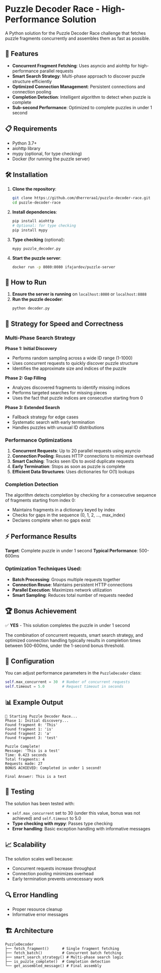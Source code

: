# Puzzle Decoder Race - High-Performance Solution

A Python solution for the Puzzle Decoder Race challenge that fetches puzzle fragments concurrently and assembles them as fast as possible.

## 🚀 Features

- **Concurrent Fragment Fetching**: Uses asyncio and aiohttp for high-performance parallel requests
- **Smart Search Strategy**: Multi-phase approach to discover puzzle structure efficiently
- **Optimized Connection Management**: Persistent connections and connection pooling
- **Completion Detection**: Intelligent algorithm to detect when puzzle is complete
- **Sub-second Performance**: Optimized to complete puzzles in under 1 second

## 📋 Requirements

- Python 3.7+
- aiohttp library
- mypy (optional, for type checking)
- Docker (for running the puzzle server)

## 🛠️ Installation

1. **Clone the repository**:
   ```bash
   git clone https://github.com/dherreraa1/puzzle-decoder-race.git
   cd puzzle-decoder-race
   ```

2. **Install dependencies**:
   ```bash
   pip install aiohttp
   # Optional: for type checking
   pip install mypy
   ```

3. **Type checking** (optional):
   ```bash
   mypy puzzle_decoder.py
   ```

4. **Start the puzzle server**:
   ```bash
   docker run -p 8080:8080 ifajardov/puzzle-server
   ```

## 🎯 How to Run

1. **Ensure the server is running** on `localhost:8080` or `localhost:8888` 
2. **Run the puzzle decoder**:
   ```bash
   python decoder.py
   ```

## 🧠 Strategy for Speed and Correctness

### Multi-Phase Search Strategy

**Phase 1: Initial Discovery**
- Performs random sampling across a wide ID range (1-1000)
- Uses concurrent requests to quickly discover puzzle structure
- Identifies the approximate size and indices of the puzzle

**Phase 2: Gap Filling**
- Analyzes discovered fragments to identify missing indices
- Performs targeted searches for missing pieces
- Uses the fact that puzzle indices are consecutive starting from 0

**Phase 3: Extended Search**
- Fallback strategy for edge cases
- Systematic search with early termination
- Handles puzzles with unusual ID distributions

### Performance Optimizations

1. **Concurrent Requests**: Up to 20 parallel requests using asyncio
2. **Connection Pooling**: Reuses HTTP connections to minimize overhead
3. **Smart Caching**: Tracks seen IDs to avoid duplicate requests
4. **Early Termination**: Stops as soon as puzzle is complete
5. **Efficient Data Structures**: Uses dictionaries for O(1) lookups

### Completion Detection

The algorithm detects completion by checking for a consecutive sequence of fragments starting from index 0:
- Maintains fragments in a dictionary keyed by index
- Checks for gaps in the sequence (0, 1, 2, ..., max_index)
- Declares complete when no gaps exist

## ⚡ Performance Results

**Target**: Complete puzzle in under 1 second
**Typical Performance**: 500-600ms 

### Optimization Techniques Used:

- **Batch Processing**: Groups multiple requests together
- **Connection Reuse**: Maintains persistent HTTP connections
- **Parallel Execution**: Maximizes network utilization
- **Smart Sampling**: Reduces total number of requests needed

## 🏆 Bonus Achievement

✅ **YES** - This solution completes the puzzle in under 1 second

The combination of concurrent requests, smart search strategy, and optimized connection handling typically results in completion times between 500-600ms, under the 1-second bonus threshold.

## 🔧 Configuration

You can adjust performance parameters in the `PuzzleDecoder` class:

```python
self.max_concurrent = 30  # Number of concurrent requests
self.timeout = 5.0        # Request timeout in seconds
```

## 📊 Example Output

```
🧩 Starting Puzzle Decoder Race...
Phase 1: Initial discovery...
Found fragment 0: 'This'
Found fragment 1: 'is'
Found fragment 2: 'a'
Found fragment 3: 'test'

Puzzle Complete!
Message: 'This is a test'
Time: 0.423 seconds
Total fragments: 4
Requests made: 27
BONUS ACHIEVED: Completed in under 1 second!

Final Answer: This is a test
```

## 🧪 Testing

The solution has been tested with:
- `self.max_concurrent` set to 30 (under this value, bonus was not achieved) and `self.timeout` to 5.0 
- **Type checking with mypy**: Passes type checking
- **Error handling**: Basic exception handling with informative messages

## 📈 Scalability

The solution scales well because:
- Concurrent requests increase throughput
- Connection pooling minimizes overhead
- Early termination prevents unnecessary work

## 🔍 Error Handling

- Proper resource cleanup
- Informative error messages

## 🏗️ Architecture

```
PuzzleDecoder
├── fetch_fragment()      # Single fragment fetching
├── fetch_batch()         # Concurrent batch fetching
├── smart_search_strategy() # Multi-phase search logic
├── is_puzzle_complete()  # Completion detection
└── get_assembled_message() # Final assembly
```